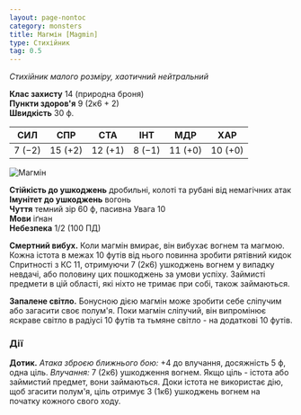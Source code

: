 ```yaml
---
layout: page-nontoc
category: monsters
title: Магмін [Magmin]
type: Стихійник
tag: 0.5
---
```


_Стихійник малого розміру, хаотичний нейтральний_

**Клас захисту** 14 (природна броня)    
**Пункти здоров'я** 9 (2к6 + 2)    
**Швидкість** 30 ф.

| СИЛ    | СПР     | СТА     | ІНТ    | МДР     | ХАР     |
| ------ | ------- | ------- | ------ | ------- | ------- |
| 7 (−2) | 15 (+2) | 12 (+1) | 8 (−1) | 11 (+0) | 10 (+0) |

![Магмін](https://www.dndbeyond.com/avatars/thumbnails/30833/322/1000/1000/638063861332130639.png)

**Стійкість до ушкоджень** дробильні, колоті та рубані від немагічних атак    
**Імунітет до ушкоджень** вогонь    
**Чуття** темний зір 60 ф, пасивна Увага 10    
**Мови** іґнан    
**Небезпека** 1/2 (100 ПД)

**Смертний вибух.** Коли магмін вмирає, він вибухає вогнем та магмою. Кожна істота в межах 10 футів від нього повинна зробити рятівний кидок Спритності з КС 11, отримуючи 7 (2к6) ушкоджень вогнем у випадку невдачі, або половину цих пошкоджень за умови успіху. Займисті предмети в цій області, які ніхто не тримає при собі, також займаються.    

**Запалене світло.** Бонусною дією магмін може зробити себе сліпучим або загасити своє полум'я. Поки магмін сліпучий, він випромінює яскраве світло в радіусі 10 футів та тьмяне світло - на додаткові 10 футів.

### Дії
**Дотик.** _Атака зброєю ближнього бою:_ +4 до влучання, досяжність 5 ф, одна ціль. _Влучання:_ 7 (2к6) ушкодження вогнем. Якщо ціль - істота або займистий предмет, вони займаються. Доки істота не використає дію, щоб згасити полум'я, ціль отримує 3 (1к6) ушкоджень вогнем на початку кожного свого ходу.
